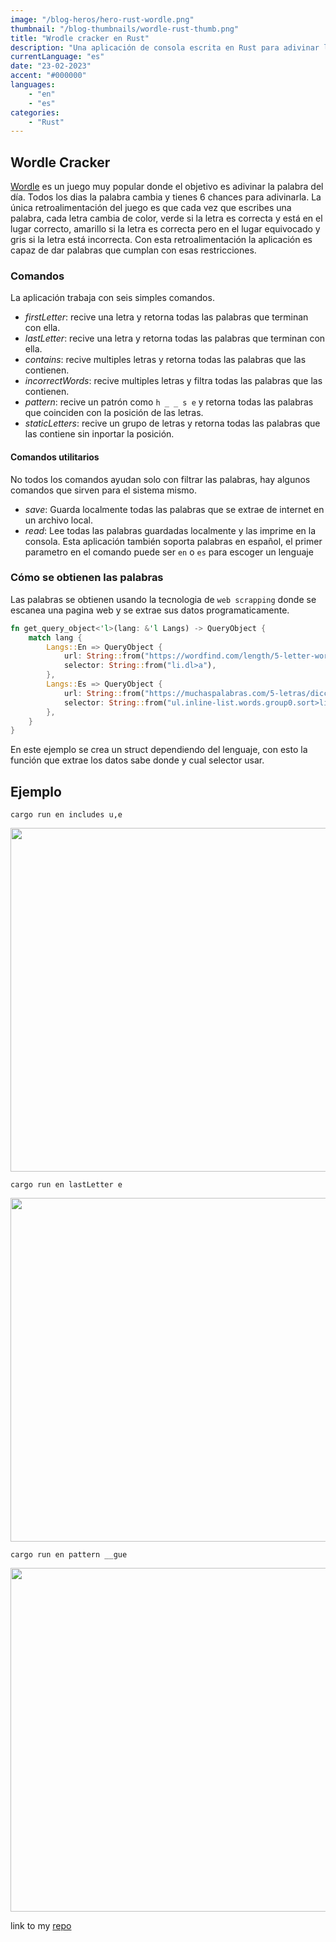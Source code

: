 ```yaml
---
image: "/blog-heros/hero-rust-wordle.png"
thumbnail: "/blog-thumbnails/wordle-rust-thumb.png"
title: "Wrodle cracker en Rust"
description: "Una aplicación de consola escrita en Rust para adivinar la palabra del dia de Wordle."
currentLanguage: "es"
date: "23-02-2023"
accent: "#000000"
languages: 
    - "en"
    - "es"
categories:
    - "Rust"
---
```


## Wordle Cracker
[Wordle](https://www.nytimes.com/games/wordle/index.html) es un juego muy popular donde el objetivo es adivinar la palabra del día. Todos los dias la palabra cambia y tienes 6 chances para adivinarla. La única retroalimentación del juego es que cada vez que escribes una palabra, cada letra cambia de color, verde si la letra es correcta y está en el lugar correcto, amarillo si la letra es correcta pero en el lugar equivocado y gris si la letra está incorrecta.
Con esta retroalimentación la aplicación es capaz de dar palabras que cumplan con esas restricciones.

### Comandos
La aplicación trabaja con seis simples comandos.
- *firstLetter*: recive una letra y retorna todas las palabras que terminan con ella.
- *lastLetter*: recive una letra y retorna todas las palabras que terminan con ella.
- *contains*: recive multiples letras y retorna todas las palabras que las contienen.
- *incorrectWords*: recive multiples letras y filtra todas las palabras que las contienen.
- *pattern*: recive un patrón como `h _ _ s e` y retorna todas las palabras que coinciden con la posición de las letras.
- *staticLetters*: recive un grupo de letras y retorna todas las palabras que las contiene sin inportar la posición.
#### Comandos utilitarios
No todos los comandos ayudan solo con filtrar las palabras, hay algunos comandos que sirven para el sistema mismo.
- *save*: Guarda localmente todas las palabras que se extrae de internet en un archivo local.
- *read*: Lee todas las palabras guardadas localmente y las imprime en la consola.
Esta aplicación también soporta palabras en español, el primer parametro en el comando puede ser `en` o `es` para escoger un lenguaje

### Cómo se obtienen las palabras
Las palabras se obtienen usando la tecnologia de `web scrapping` donde se escanea una pagina web y se extrae sus datos programaticamente.
```rust
fn get_query_object<'l>(lang: &'l Langs) -> QueryObject {
    match lang {
        Langs::En => QueryObject {
            url: String::from("https://wordfind.com/length/5-letter-words"),
            selector: String::from("li.dl>a"),
        },
        Langs::Es => QueryObject {
            url: String::from("https://muchaspalabras.com/5-letras/diccionario"),
            selector: String::from("ul.inline-list.words.group0.sort>li>a"),
        },
    }
}
```
En este ejemplo se crea un struct dependiendo del lenguaje, con esto la función que extrae los datos sabe donde y cual selector usar.

## Ejemplo
<div class="img-carousel-blog-col">

```
cargo run en includes u,e
```


<p align="center"><img src="/blog-resources/wordle1.png" width="550"></p>

```
cargo run en lastLetter e
```

<p align="center"><img src="/blog-resources/wordle2.png" width="550"></p>

```
cargo run en pattern __gue
```

<p align="center"><img src="/blog-resources/wordle3-solved.png" width="550"></p>
</div>

link to my [repo](https://github.com/JoseLuna12/wordle-cracker)